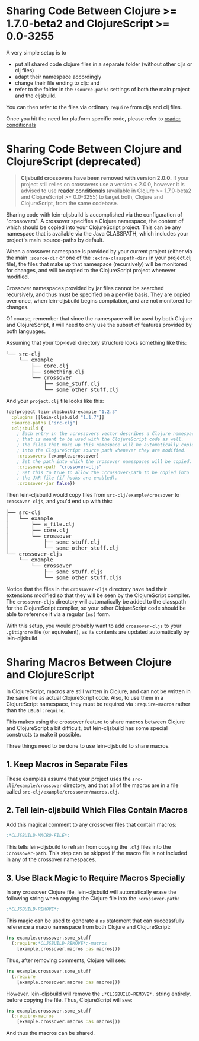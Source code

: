 # Sharing Code Between Clojure >= 1.7.0-beta2 and ClojureScript >= 0.0-3255

A very simple setup is to

- put all shared code clojure files in a separate folder (without other cljs 
or clj files)
- adapt their namespace accordingly 
- change their file ending to cljc and 
- refer to the folder in the `:source-paths` settings of both the main project 
and the cljsbuild. 

You can then refer to the files via ordinary `require` from cljs and clj files.

Once you hit the need for platform specific code, please refer 
to [reader conditionals](http://dev.clojure.org/display/design/Reader+Conditionals)

# Sharing Code Between Clojure and ClojureScript (deprecated)

> **Cljsbuild crossovers have been removed with version 2.0.0.** If your project still relies on crossovers use a version < 2.0.0, however it is advised to use [reader conditionals](http://dev.clojure.org/display/design/Reader+Conditionals) (available in Clojure &gt;= 1.7.0-beta2 and ClojureScript &gt;= 0.0-3255) to target both, Clojure and ClojureScript, from the same codebase.

Sharing code with lein-cljsbuild is accomplished via the configuration
of "crossovers". A crossover specifies a Clojure namespace, the content
of which should be copied into your ClojureScript project. This can be any
namespace that is available via the Java CLASSPATH, which includes your
project's main :source-paths by default.

When a crossover namespace is provided by your current project (either via the
main `:source-dir` or one of the `:extra-classpath-dirs` in your project.clj file),
the files that make up that namespace (recursively) will be monitored for changes,
and will be copied to the ClojureScript project whenever modified.

Crossover namespaces provided by jar files cannot be searched recursively, and
thus must be specified on a per-file basis. They are copied over once, when
lein-cljsbuild begins compilation, and are not monitored for changes.

Of course, remember that since the namespace will be used by both Clojure
and ClojureScript, it will need to only use the subset of features provided by
both languages.

Assuming that your top-level directory structure looks something like this:

<pre>
└── src-clj
    └── example
        ├── core.clj
        ├── something.clj
        └── crossover
            ├── some_stuff.clj
            └── some_other_stuff.clj
</pre>

And your `project.clj` file looks like this:

```clj
(defproject lein-cljsbuild-example "1.2.3"
  :plugins [[lein-cljsbuild "1.1.7"]]
  :source-paths ["src-clj"]
  :cljsbuild {
    ; Each entry in the :crossovers vector describes a Clojure namespace
    ; that is meant to be used with the ClojureScript code as well.
    ; The files that make up this namespace will be automatically copied
    ; into the ClojureScript source path whenever they are modified.
    :crossovers [example.crossover]
    ; Set the path into which the crossover namespaces will be copied.
    :crossover-path "crossover-cljs"
    ; Set this to true to allow the :crossover-path to be copied into
    ; the JAR file (if hooks are enabled).
    :crossover-jar false})
```

Then lein-cljsbuild would copy files from `src-clj/example/crossover`
to `crossover-cljs`, and you'd end up with this:

<pre>
├── src-clj
│   └── example
│       ├── a_file.clj
│       ├── core.clj
│       └── crossover
│           ├── some_stuff.clj
│           └── some_other_stuff.clj
└── crossover-cljs
    └── example
        └── crossover
            ├── some_stuff.cljs
            └── some_other_stuff.cljs
</pre>

Notice that the files in the `crossover-cljs` directory have had their extensions
modified so that they will be seen by the ClojureScript compiler. The `crossover-cljs`
directory will automatically be added to the classpath for the ClojureScript compiler,
so your other ClojureScript code should be able to reference it via a regular `(ns)` form.

With this setup, you would probably want to add `crossover-cljs`
to your `.gitignore` file (or equivalent), as its contents are updated automatically
by lein-cljsbuild.

# Sharing Macros Between Clojure and ClojureScript

In ClojureScript, macros are still written in Clojure, and can not be written
in the same file as actual ClojureScript code. Also, to use them in a ClojureScript
namespace, they must be required via `:require-macros` rather than the usual `:require`.

This makes using the crossover feature to share macros between Clojure and ClojureScript
a bit difficult, but lein-cljsbuild has some special constructs to make it possible.

Three things need to be done to use lein-cljsbuild to share macros.

## 1. Keep Macros in Separate Files

These examples assume that your project uses the  `src-clj/example/crossover`
directory, and that all of the macros are in a file called
`src-clj/example/crossover/macros.clj`.

## 2. Tell lein-cljsbuild Which Files Contain Macros

Add this magical comment to any crossover files that contain macros:

```clj
;*CLJSBUILD-MACRO-FILE*;
```

This tells lein-cljsbuild to refrain from copying the `.clj` files
into the `:crossover-path`. This step can be skipped if the
macro file is not included in any of the crossover namespaces.

## 3. Use Black Magic to Require Macros Specially

In any crossover Clojure file, lein-cljsbuild will automatically erase the
following string when copying the Clojure file into the `:crossover-path`:

```clj
;*CLJSBUILD-REMOVE*;
```

This magic can be used to generate a `ns` statement that can successfully
reference a macro namespace from both Clojure and ClojureScript:

```clj
(ns example.crossover.some_stuff
  (:require;*CLJSBUILD-REMOVE*;-macros
    [example.crossover.macros :as macros]))
```

Thus, after removing comments, Clojure will see:

```clj
(ns example.crossover.some_stuff
  (:require
    [example.crossover.macros :as macros]))
```

However, lein-cljsbuild will remove the `;*CLJSBUILD-REMOVE*;` string entirely,
before copying the file. Thus, ClojureScript will see:

```clj
(ns example.crossover.some_stuff
  (:require-macros
    [example.crossover.macros :as macros]))
```

And thus the macros can be shared.
